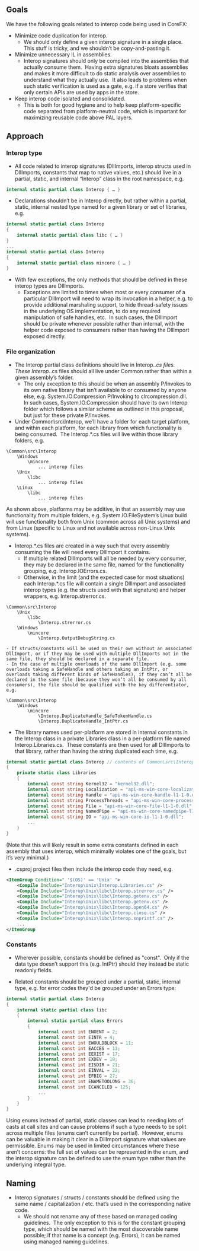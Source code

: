 ## Goals
We have the following goals related to interop code being used in CoreFX:

- Minimize code duplication for interop.
	- We should only define a given interop signature in a single place.  This stuff is tricky, and we shouldn’t be copy-and-pasting it.
- Minimize unnecessary IL in assemblies.  
	- Interop signatures should only be compiled into the assemblies that actually consume them.  Having extra signatures bloats assemblies and makes it more difficult to do static analysis over assemblies to understand what they actually use.  It also leads to problems when such static verification is used as a gate, e.g. if a store verifies that only certain APIs are used by apps in the store.
- Keep interop code isolated and consolidated.
	- This is both for good hygiene and to help keep platform-specific code separated from platform-neutral code, which is important for maximizing reusable code above PAL layers.

## Approach

### Interop type
- All code related to interop signatures (DllImports, interop structs used in DllImports, constants that map to native values, etc.) should live in a partial, static, and internal “Interop” class in the root namespace, e.g.
```C#
internal static partial class Interop { … }
```

- Declarations shouldn’t be in Interop directly, but rather within a partial, static, internal nested type named for a given library or set of libraries, e.g.
```C#
internal static partial class Interop
{
    internal static partial class libc { … }
}
...
internal static partial class Interop
{
    internal static partial class mincore { … }
}
```
- With few exceptions, the only methods that should be defined in these interop types are DllImports.
	- Exceptions are limited to times when most or every consumer of a particular DllImport will need to wrap its invocation in a helper, e.g. to provide additional marshaling support, to hide thread-safety issues in the underlying OS implementation, to do any required manipulation of safe handles, etc.  In such cases, the DllImport should be private whenever possible rather than internal, with the helper code exposed to consumers rather than having the DllImport exposed directly.

### File organization
- The Interop partial class definitions should live in Interop.*.cs files.  These Interop.*.cs files should all live under Common rather than within a given assembly’s folder.
	- The only exception to this should be when an assembly P/Invokes to its own native library that isn’t available to or consumed by anyone else, e.g. System.IO.Compression P/Invoking to clrcompression.dll.  In such cases, System.IO.Compression should have its own Interop folder which follows a similar scheme as outlined in this proposal, but just for these private P/Invokes.
- Under Common\src\Interop, we’ll have a folder for each target platform, and within each platform, for each library from which functionality is being consumed.  The Interop.*.cs files will live within those library folders, e.g.
```
\Common\src\Interop
    \Windows
        \mincore
            ... interop files
	\Unix
        \libc
            ... interop files
    \Linux
        \libc
            ... interop files
```
As shown above, platforms may be additive, in that an assembly may use functionality from multiple folders, e.g. System.IO.FileSystem’s Linux build will use functionality both from Unix (common across all Unix systems) and from Linux (specific to Linux and not available across non-Linux Unix systems).
			 
- Interop.*.cs files are created in a way such that every assembly consuming the file will need every DllImport it contains.
	- If multiple related DllImports will all be needed by every consumer, they may be declared in the same file, named for the functionality grouping, e.g. Interop.IOErrors.cs.
	- Otherwise, in the limit (and the expected case for most situations) each Interop.*.cs file will contain a single DllImport and associated interop types (e.g. the structs used with that signature) and helper wrappers, e.g. Interop.strerror.cs.
```
\Common\src\Interop
    \Unix
        \libc
            \Interop.strerror.cs
    \Windows
        \mincore
            \Interop.OutputDebugString.cs
```
	- If structs/constants will be used on their own without an associated DllImport, or if they may be used with multiple DllImports not in the same file, they should be declared in a separate file.
	- In the case of multiple overloads of the same DllImport (e.g. some overloads taking a SafeHandle and others taking an IntPtr, or overloads taking different kinds of SafeHandles), if they can’t all be declared in the same file (because they won’t all be consumed by all consumers), the file should be qualified with the key differentiator, e.g.
```
\Common\src\Interop
    \Windows
        \mincore
            \Interop.DuplicateHandle_SafeTokenHandle.cs
            \Interop.DuplicateHandle_IntPtr.cs
```

- The library names used per-platform are stored in internal constants in the Interop class in a private Libraries class in a per-platform file named Interop.Libraries.cs.  These constants are then used for all DllImports to that library, rather than having the string duplicated each time, e.g.
```C#
internal static partial class Interop // contents of Common\src\Interop\Windows\Interop.Libraries.cs
{
    private static class Libraries
    {
        internal const string Kernel32 = "kernel32.dll";
        internal const string Localization = "api-ms-win-core-localization-l1-2-0.dll";
        internal const string Handle = "api-ms-win-core-handle-l1-1-0.dll";
        internal const string ProcessThreads = "api-ms-win-core-processthreads-l1-1-0.dll";
        internal const string File = "api-ms-win-core-file-l1-1-0.dll";
        internal const string NamedPipe = "api-ms-win-core-namedpipe-l1-1-0.dll";
        internal const string IO = "api-ms-win-core-io-l1-1-0.dll";
        ...
    }
}
```
(Note that this will likely result in some extra constants defined in each assembly that uses interop, which minimally violates one of the goals, but it’s very minimal.)
			 
- .csproj project files then include the interop code they need, e.g.
```XML
<ItemGroup Condition=" '$(OS)' == 'Unix' ">
    <Compile Include="Interop\Unix\Interop.Libraries.cs" />
    <Compile Include="Interop\Unix\libc\Interop.strerror.cs" />
    <Compile Include="Interop\Unix\libc\Interop.getenv.cs" />
    <Compile Include="Interop\Unix\libc\Interop.getenv.cs" />
    <Compile Include="Interop\Unix\libc\Interop.open64.cs" />
    <Compile Include="Interop\Unix\libc\Interop.close.cs" />
    <Compile Include="Interop\Unix\libc\Interop.snprintf.cs" />
    ...
</ItemGroup
```

### Constants
- Wherever possible, constants should be defined as "const".  Only if the data type doesn’t support this (e.g. IntPtr) should they instead be static readonly fields.

- Related constants should be grouped under a partial, static, internal type, e.g. for error codes they'd be grouped under an Errors type:
```C#
internal static partial class Interop
{
    internal static partial class libc
    {
        internal static partial class Errors
        {
            internal const int ENOENT = 2;
            internal const int EINTR = 4;
            internal const int EWOULDBLOCK = 11;
            internal const int EACCES = 13;
            internal const int EEXIST = 17;
            internal const int EXDEV = 18;
            internal const int EISDIR = 21;
            internal const int EINVAL = 22;
            internal const int EFBIG = 27;
            internal const int ENAMETOOLONG = 36;
            internal const int ECANCELED = 125;
            ...
        }
    }
}
```
Using enums instead of partial, static classes can lead to needing lots of casts at call sites and can cause problems if such a type needs to be split across multiple files (enums can’t currently be partial).  However, enums can be valuable in making it clear in a DllImport signature what values are permissible.  Enums may be used in limited circumstances where these aren’t concerns: the full set of values can be represented in the enum, and the interop signature can be defined to use the enum type rather than the underlying integral type.

## Naming
- Interop signatures / structs / constants should be defined using the same name / capitalization / etc. that’s used in the corresponding native code.
	- We should not rename any of these based on managed coding guidelines.  The only exception to this is for the constant grouping type, which should be named with the most discoverable name possible; if that name is a concept (e.g. Errors), it can be named using managed naming guidelines.
